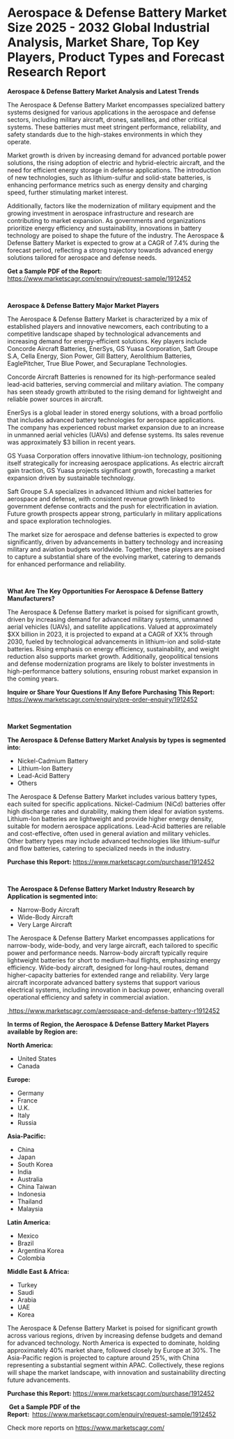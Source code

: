 <p><h1>Aerospace & Defense Battery Market Size 2025 - 2032 Global Industrial Analysis, Market Share, Top Key Players, Product Types and Forecast Research Report</h1></p><p><strong>Aerospace & Defense Battery Market Analysis and Latest Trends</strong></p>
<p><p>The Aerospace & Defense Battery Market encompasses specialized battery systems designed for various applications in the aerospace and defense sectors, including military aircraft, drones, satellites, and other critical systems. These batteries must meet stringent performance, reliability, and safety standards due to the high-stakes environments in which they operate. </p><p>Market growth is driven by increasing demand for advanced portable power solutions, the rising adoption of electric and hybrid-electric aircraft, and the need for efficient energy storage in defense applications. The introduction of new technologies, such as lithium-sulfur and solid-state batteries, is enhancing performance metrics such as energy density and charging speed, further stimulating market interest.</p><p>Additionally, factors like the modernization of military equipment and the growing investment in aerospace infrastructure and research are contributing to market expansion. As governments and organizations prioritize energy efficiency and sustainability, innovations in battery technology are poised to shape the future of the industry. The Aerospace & Defense Battery Market is expected to grow at a CAGR of 7.4% during the forecast period, reflecting a strong trajectory towards advanced energy solutions tailored for aerospace and defense needs.</p></p>
<p><strong>Get a Sample PDF of the Report:&nbsp;</strong> <a href="https://www.marketscagr.com/enquiry/request-sample/1912452?utm_campaign=2485&utm_medium=2&utm_source=Github&utm_content=ia&utm_term=31032025&utm_id=aerospace-defense-battery">https://www.marketscagr.com/enquiry/request-sample/1912452</a></p>
<p>&nbsp;</p>
<p><strong>Aerospace & Defense Battery Major Market Players</strong></p>
<p><p>The Aerospace & Defense Battery Market is characterized by a mix of established players and innovative newcomers, each contributing to a competitive landscape shaped by technological advancements and increasing demand for energy-efficient solutions. Key players include Concorde Aircraft Batteries, EnerSys, GS Yuasa Corporation, Saft Groupe S.A, Cella Energy, Sion Power, Gill Battery, Aerolithium Batteries, EaglePitcher, True Blue Power, and Securaplane Technologies.</p><p>Concorde Aircraft Batteries is renowned for its high-performance sealed lead-acid batteries, serving commercial and military aviation. The company has seen steady growth attributed to the rising demand for lightweight and reliable power sources in aircraft.</p><p>EnerSys is a global leader in stored energy solutions, with a broad portfolio that includes advanced battery technologies for aerospace applications. The company has experienced robust market expansion due to an increase in unmanned aerial vehicles (UAVs) and defense systems. Its sales revenue was approximately $3 billion in recent years.</p><p>GS Yuasa Corporation offers innovative lithium-ion technology, positioning itself strategically for increasing aerospace applications. As electric aircraft gain traction, GS Yuasa projects significant growth, forecasting a market expansion driven by sustainable technology.</p><p>Saft Groupe S.A specializes in advanced lithium and nickel batteries for aerospace and defense, with consistent revenue growth linked to government defense contracts and the push for electrification in aviation. Future growth prospects appear strong, particularly in military applications and space exploration technologies.</p><p>The market size for aerospace and defense batteries is expected to grow significantly, driven by advancements in battery technology and increasing military and aviation budgets worldwide. Together, these players are poised to capture a substantial share of the evolving market, catering to demands for enhanced performance and reliability.</p></p>
<p>&nbsp;</p>
<p><strong>What Are The Key Opportunities For Aerospace & Defense Battery Manufacturers?</strong></p>
<p><p>The Aerospace & Defense Battery market is poised for significant growth, driven by increasing demand for advanced military systems, unmanned aerial vehicles (UAVs), and satellite applications. Valued at approximately $XX billion in 2023, it is projected to expand at a CAGR of XX% through 2030, fueled by technological advancements in lithium-ion and solid-state batteries. Rising emphasis on energy efficiency, sustainability, and weight reduction also supports market growth. Additionally, geopolitical tensions and defense modernization programs are likely to bolster investments in high-performance battery solutions, ensuring robust market expansion in the coming years.</p></p>
<p><strong>Inquire or Share Your Questions If Any Before Purchasing This Report:</strong> <a href="https://www.marketscagr.com/enquiry/pre-order-enquiry/1912452?utm_campaign=2485&utm_medium=2&utm_source=Github&utm_content=ia&utm_term=31032025&utm_id=aerospace-defense-battery">https://www.marketscagr.com/enquiry/pre-order-enquiry/1912452</a></p>
<p>&nbsp;</p>
<p><strong>Market Segmentation</strong></p>
<p><strong>The Aerospace & Defense Battery Market Analysis by types is segmented into:</strong></p>
<p><ul><li>Nickel-Cadmium Battery</li><li>Lithium-Ion Battery</li><li>Lead-Acid Battery</li><li>Others</li></ul></p>
<p><p>The Aerospace & Defense Battery Market includes various battery types, each suited for specific applications. Nickel-Cadmium (NiCd) batteries offer high discharge rates and durability, making them ideal for aviation systems. Lithium-Ion batteries are lightweight and provide higher energy density, suitable for modern aerospace applications. Lead-Acid batteries are reliable and cost-effective, often used in general aviation and military vehicles. Other battery types may include advanced technologies like lithium-sulfur and flow batteries, catering to specialized needs in the industry.</p></p>
<p><strong>Purchase this Report:&nbsp;</strong><a href="https://www.marketscagr.com/purchase/1912452?utm_campaign=2485&utm_medium=2&utm_source=Github&utm_content=ia&utm_term=31032025&utm_id=aerospace-defense-battery">https://www.marketscagr.com/purchase/1912452</a></p>
<p>&nbsp;</p>
<p><strong>The Aerospace & Defense Battery Market Industry Research by Application is segmented into:</strong></p>
<p><ul><li>Narrow-Body Aircraft</li><li>Wide-Body Aircraft</li><li>Very Large Aircraft</li></ul></p>
<p><p>The Aerospace & Defense Battery Market encompasses applications for narrow-body, wide-body, and very large aircraft, each tailored to specific power and performance needs. Narrow-body aircraft typically require lightweight batteries for short to medium-haul flights, emphasizing energy efficiency. Wide-body aircraft, designed for long-haul routes, demand higher-capacity batteries for extended range and reliability. Very large aircraft incorporate advanced battery systems that support various electrical systems, including innovation in backup power, enhancing overall operational efficiency and safety in commercial aviation.</p></p>
<p><a href="https://www.marketscagr.com/aerospace-and-defense-battery-r1912452?utm_campaign=2485&utm_medium=2&utm_source=Github&utm_content=ia&utm_term=31032025&utm_id=aerospace-defense-battery">&nbsp;https://www.marketscagr.com/aerospace-and-defense-battery-r1912452</a></p>
<p><strong>In terms of Region, the Aerospace & Defense Battery Market Players available by Region are:</strong></p>
<p>
    <p> <strong> North America: </strong>
        <ul>
            <li>United States</li>
            <li>Canada</li>
        </ul>
        </p> 
    <p> <strong> Europe: </strong>
        <ul>
            <li>Germany</li>
            <li>France</li>
            <li>U.K.</li>
            <li>Italy</li>
            <li>Russia</li>
        </ul>
        </p> 
    <p> <strong> Asia-Pacific: </strong>
        <ul>
            <li>China</li>
            <li>Japan</li>
            <li>South Korea</li>
            <li>India</li>
            <li>Australia</li>
            <li>China Taiwan</li>
            <li>Indonesia</li>
            <li>Thailand</li>
            <li>Malaysia</li>
        </ul>
        </p> 
    <p> <strong> Latin America: </strong>
        <ul>
            <li>Mexico</li>
            <li>Brazil</li>
            <li>Argentina Korea</li>
            <li>Colombia</li>
        </ul>
        </p> 
    <p> <strong> Middle East & Africa: </strong>
        <ul>
            <li>Turkey</li>
            <li>Saudi</li>
            <li>Arabia</li>
            <li>UAE</li>
            <li>Korea</li>
        </ul>
    </p>
    </p>
<p><p>The Aerospace & Defense Battery Market is poised for significant growth across various regions, driven by increasing defense budgets and demand for advanced technology. North America is expected to dominate, holding approximately 40% market share, followed closely by Europe at 30%. The Asia-Pacific region is projected to capture around 25%, with China representing a substantial segment within APAC. Collectively, these regions will shape the market landscape, with innovation and sustainability directing future advancements.</p></p>
<p><strong>Purchase this Report: </strong><a href="https://www.marketscagr.com/purchase/1912452?utm_campaign=2485&utm_medium=2&utm_source=Github&utm_content=ia&utm_term=31032025&utm_id=aerospace-defense-battery">https://www.marketscagr.com/purchase/1912452</a></p>
<p>&nbsp;<strong>Get a Sample PDF of the Report:&nbsp;&nbsp;</strong><a href="https://www.marketscagr.com/enquiry/request-sample/1912452?utm_campaign=2485&utm_medium=2&utm_source=Github&utm_content=ia&utm_term=31032025&utm_id=aerospace-defense-battery">https://www.marketscagr.com/enquiry/request-sample/1912452</a></p>
<p><strong></strong></p>
<p>Check more reports on <a href="https://www.marketscagr.com/?utm_campaign=2485&utm_medium=2&utm_source=Github&utm_content=ia&utm_term=31032025&utm_id=aerospace-defense-battery">https://www.marketscagr.com/</a></p>